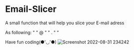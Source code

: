 # Email-Slicer

A small function that will help you slice your E-mail adress

As following:
"    " @ "    " . "    "

Have fun coding(●'◡'●)
![Screenshot 2022-08-31 234242](https://user-images.githubusercontent.com/101124995/187790600-c0720383-8a7b-47d0-9d37-b9a14e422eb3.png)

